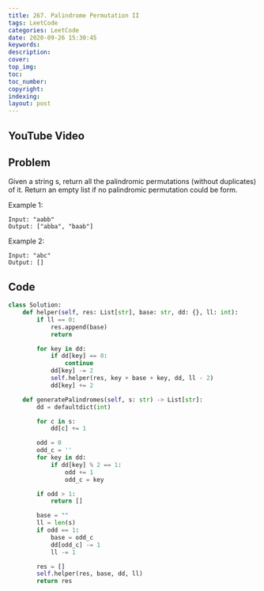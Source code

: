```yaml
---
title: 267. Palindrome Permutation II
tags: LeetCode
categories: LeetCode
date: 2020-09-26 15:30:45
keywords:
description:
cover:
top_img:
toc:
toc_number:
copyright:
indexing:
layout: post
---
```


## YouTube Video

## Problem

Given a string s, return all the palindromic permutations (without duplicates) of it. Return an empty list if no palindromic permutation could be form.

Example 1:

```
Input: "aabb"
Output: ["abba", "baab"]
```

Example 2:

```
Input: "abc"
Output: []
```

## Code

```python
class Solution:
    def helper(self, res: List[str], base: str, dd: {}, ll: int):
        if ll == 0:
            res.append(base)
            return

        for key in dd:
            if dd[key] == 0:
                continue
            dd[key] -= 2
            self.helper(res, key + base + key, dd, ll - 2)
            dd[key] += 2

    def generatePalindromes(self, s: str) -> List[str]:
        dd = defaultdict(int)

        for c in s:
            dd[c] += 1

        odd = 0
        odd_c = ''
        for key in dd:
            if dd[key] % 2 == 1:
                odd += 1
                odd_c = key

        if odd > 1:
            return []

        base = ""
        ll = len(s)
        if odd == 1:
            base = odd_c
            dd[odd_c] -= 1
            ll -= 1

        res = []
        self.helper(res, base, dd, ll)
        return res
```

